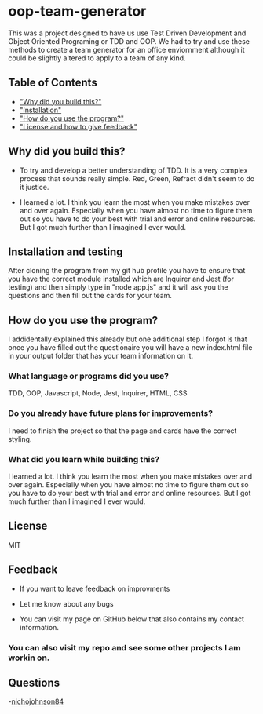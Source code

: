
# oop-team-generator

This was a project designed to have us use Test Driven Development and Object Oriented Programing or TDD and OOP.  We had to try and use these methods to create a team generator for an office enviornment although it could be slightly altered to apply to a team of any kind.  

## Table of Contents
- ["Why did you build this?"](#reason)
- ["Installation"](#installation)
- ["How do you use the program?"](#usage)
- ["License and how to give feedback"](#license)

## Why did you build this?

- To try and develop a better understanding of TDD.  It is a very complex process that sounds really simple.  Red, Green, Refract didn't seem to do it justice.

- I learned a lot.  I think you learn the most when you make mistakes over and over again.  Especially when you have almost no time to figure them out so you have to do your best with trial and error and online resources.  But I got much further than I imagined I ever would.

## Installation and testing

After cloning the program from my git hub profile you have to ensure that you have the correct module installed which are Inquirer and Jest (for testing) and then simply type in "node app.js" and it will ask you the questions and then fill out the cards for your team.

## How do you use the program?

I addidentally explained this already but one additional step I forgot is that once you have filled out the questionaire you will have a new index.html file in your output folder that has your team information on it.

### What language or programs did you use?

TDD, OOP, Javascript, Node, Jest, Inquirer, HTML, CSS

### Do you already have future plans for improvements?

I need to finish the project so that the page and cards have the correct styling.

### What did you learn while building this?

I learned a lot.  I think you learn the most when you make mistakes over and over again.  Especially when you have almost no time to figure them out so you have to do your best with trial and error and online resources.  But I got much further than I imagined I ever would.

## License

MIT

## Feedback

- If you want to leave feedback on improvments

- Let me know about any bugs

- You can visit my page on GitHub below that also contains my contact information.

### You can also visit my repo and see some other projects I am workin on.

## Questions
 -[nichojohnson84](https://github.com/nichojohnson84)
